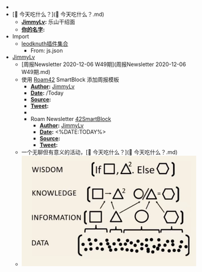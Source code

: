 - 
- [🍚 今天吃什么？](🍚 今天吃什么？.md)
    - **[JimmyLv](JimmyLv.md):** 乐山干绍面
    - **[你的名字](你的名字.md):**
- Import
    - [leodknuth插件集合](leodknuth插件集合.md)
        - From: js.json
- [JimmyLv](JimmyLv.md)
    - [周报Newsletter 2020-12-06 W49期](周报Newsletter 2020-12-06 W49期.md)
    - 使用 [Roam42](Roam42.md) SmartBlock 添加周报模板
        - **[Author](Author.md):** [JimmyLv](JimmyLv.md)
        - **[Date](Date.md):** /Today
        - **[Source](Source.md):** 
        - **[Tweet](Tweet.md):** 
        - 
        - Roam Newsletter [42SmartBlock](42SmartBlock.md)
            - **[Author](Author.md):** [JimmyLv](JimmyLv.md)
            - **[Date](Date.md):** <%DATE:TODAY%>
            - **[Source](Source.md):** 
            - **[Tweet](Tweet.md):** 
    - 一个无聊但有意义的活动，[🍚 今天吃什么？](🍚 今天吃什么？.md)
    - ![](../images/LLCa_rrn9A.png?)
